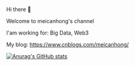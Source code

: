 Hi there 👋

Welcome to meicanhong's channel

I'am working for: Big Data, Web3

My blog: https://www.cnblogs.com/meicanhong/


[![Anurag's GitHub stats](https://github-readme-stats.vercel.app/api?username=meicanhong&show_icons=true&theme=radical)](https://github.com/anuraghazra/github-readme-stats)
